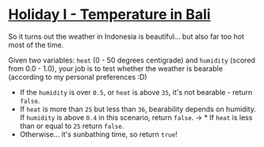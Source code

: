 # [Holiday I - Temperature in Bali](https://www.codewars.com/kata/holiday-i-temperature-in-bali "https://www.codewars.com/kata/57e8e9df2aee49c0280009ab")

So it turns out the weather in Indonesia is beautiful... but also far too hot most of the time.

Given two variables: `heat` (0 - 50 degrees centigrade) and `humidity` (scored from 0.0 - 1.0), your job is to test whether the weather is bearable (according to my personal preferences :D)

* If the `humidity` is over `0.5`, or `heat` is above `35`, it's not bearable - return `false`.
* If `heat` is more than `25` but less than `36`, bearability depends on humidity. If `humidity` is above `0.4` in this scenario, return `false`.
-> * If `heat` is less than or equal to `25` return `false`.
* Otherwise... it's sunbathing time, so return `true`!